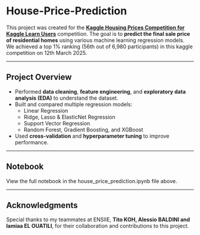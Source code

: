 # House-Price-Prediction
This project was created for the [**Kaggle Housing Prices Competition for Kaggle Learn Users**](https://www.kaggle.com/competitions/home-data-for-ml-course) competition.   The goal is to **predict the final sale price of residential homes** using various machine learning regression models. We achieved a top 1% ranking (56th out of 6,980 participants) in this kaggle competition on 12th March 2025.

---

## Project Overview
- Performed **data cleaning**, **feature engineering**, and **exploratory data analysis (EDA)** to understand the dataset.  
- Built and compared multiple regression models:
  - Linear Regression  
  - Ridge, Lasso & ElasticNet Regression
  - Support Vector Regression
  - Random Forest, Gradient Boosting, and XGBoost  
- Used **cross-validation** and **hyperparameter tuning** to improve performance.  

---

## Notebook
View the full notebook in the house_price_prediction.ipynb file above.

---

## Acknowledgments
Special thanks to my teammates at ENSIIE, **Tito KOH, Alessio BALDINI and lamiaa EL OUATILI**, for their collaboration and contributions to this project.
